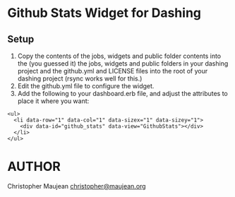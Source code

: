 # Github Stats Widget for Dashing

## Setup

1. Copy the contents of the jobs, widgets and public folder contents into the (you guessed it)
   the jobs, widgets and public folders in your dashing project and
   the github.yml and LICENSE files into the root of your dashing project
   (rsync works well for this.)
1. Edit the github.yml file to configure the widget.
1. Add the following to your dashboard.erb file, and adjust the attributes to
   place it where you want:
```
<ul>
  <li data-row="1" data-col="1" data-sizex="1" data-sizey="1">
    <div data-id="github_stats" data-view="GithubStats"></div>
  </li>
</ul>
```

# AUTHOR

Christopher Maujean
christopher@maujean.org
